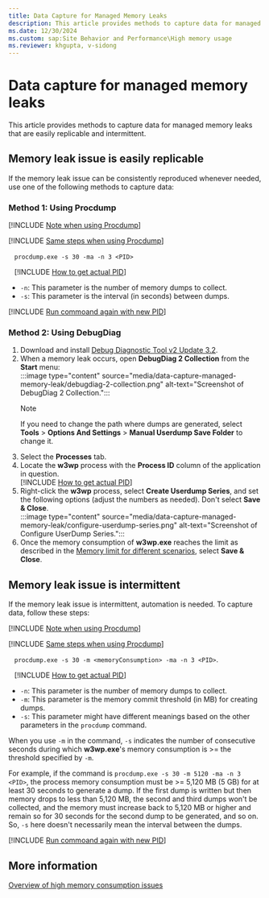 ```yaml
---
title: Data Capture for Managed Memory Leaks
description: This article provides methods to capture data for managed memory leaks.
ms.date: 12/30/2024
ms.custom: sap:Site Behavior and Performance\High memory usage
ms.reviewer: khgupta, v-sidong
---
```


# Data capture for managed memory leaks

This article provides methods to capture data for managed memory leaks that are easily replicable and intermittent.

## Memory leak issue is easily replicable

If the memory leak issue can be consistently reproduced whenever needed, use one of the following methods to capture data:

### Method 1: Using Procdump

[!INCLUDE [Note when using Procdump](../../../../includes/note-using-procdump.md)]

[!INCLUDE [Same steps when using Procdump](../../../../includes/same-steps-using-procdump.md)]  

&nbsp;&nbsp;&nbsp;`procdump.exe -s 30 -ma -n 3 <PID>`

&nbsp;&nbsp;&nbsp;[!INCLUDE [How to get actual PID](../../../../includes/how-get-pid.md)]

   - `-n`: This parameter is the number of memory dumps to collect.
   - `-s`: This parameter is the interval (in seconds) between dumps.

[!INCLUDE [Run commoand again with new PID](../../../../includes/run-command-new-pid-procdump.md)]

### Method 2: Using DebugDiag

1. Download and install [Debug Diagnostic Tool v2 Update 3.2](https://www.microsoft.com/download/details.aspx?id=103453).
1. When a memory leak occurs, open **DebugDiag 2 Collection** from the **Start** menu:  
   :::image type="content" source="media/data-capture-managed-memory-leak/debugdiag-2-collection.png" alt-text="Screenshot of DebugDiag 2 Collection.":::
   > [!NOTE]
   > If you need to change the path where dumps are generated, select **Tools** > **Options And Settings** > **Manual Userdump Save Folder** to change it.
1. Select the **Processes** tab.
1. Locate the **w3wp** process with the **Process ID** column of the application in question.  
   [!INCLUDE [How to get actual PID](../../../../includes/how-get-pid.md)]
1. Right-click the **w3wp** process, select **Create Userdump Series**, and set the following options (adjust the numbers as needed). Don't select **Save & Close**.  
   :::image type="content" source="media/data-capture-managed-memory-leak/configure-userdump-series.png" alt-text="Screenshot of Configure UserDump Series.":::
1. Once the memory consumption of **w3wp.exe** reaches the limit as described in the [Memory limit for different scenarios](high-memory-consumption-issues-overview.md#memory-limit-for-different-scenarios), select **Save & Close**.

## Memory leak issue is intermittent

If the memory leak issue is intermittent, automation is needed. To capture data, follow these steps:

[!INCLUDE [Note when using Procdump](../../../../includes/note-using-procdump.md)]

[!INCLUDE [Same steps when using Procdump](../../../../includes/same-steps-using-procdump.md)]  

&nbsp;&nbsp;&nbsp;`procdump.exe -s 30 -m <memoryConsumption> -ma -n 3 <PID>`.

&nbsp;&nbsp;&nbsp;[!INCLUDE [How to get actual PID](../../../../includes/how-get-pid.md)]

   - `-n`: This parameter is the number of memory dumps to collect.
   - `-m`: This parameter is the memory commit threshold (in MB) for creating dumps.
   - `-s`: This parameter might have different meanings based on the other parameters in the `procdump` command.  

   When you use `-m` in the command, `-s` indicates the number of consecutive seconds during which **w3wp.exe**'s memory consumption is >= the threshold specified by `-m`.  

   For example, if the command is `procdump.exe -s 30 -m 5120 -ma -n 3 <PID>`, the process memory consumption must be >= 5,120 MB (5 GB) for at least 30 seconds to generate a dump. If the first dump is written but then memory drops to less than 5,120 MB, the second and third dumps won't be collected, and the memory must increase back to 5,120 MB or higher and remain so for 30 seconds for the second dump to be generated, and so on. So, `-s` here doesn't necessarily mean the interval between the dumps.

[!INCLUDE [Run commoand again with new PID](../../../../includes/run-command-new-pid-procdump.md)]

## More information

[Overview of high memory consumption issues](high-memory-consumption-issues-overview.md)
